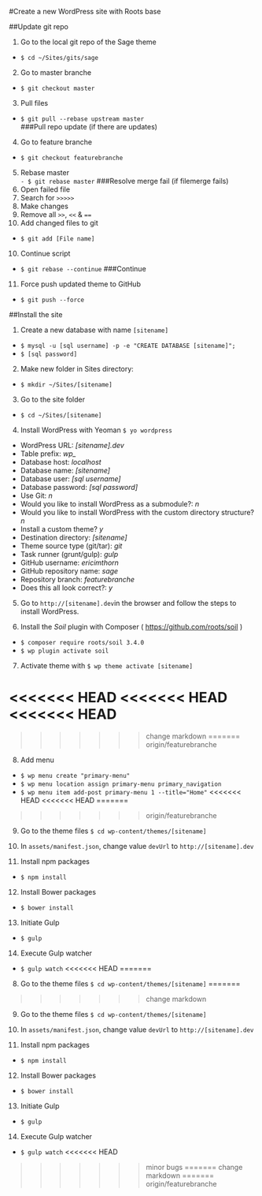 #Create a new WordPress site with Roots base

##Update git repo
1. Go to the local git repo of the Sage theme
  - `$ cd ~/Sites/gits/sage`
2. Go to master branche  
  - `$ git checkout master`
3. Pull files  
  - `$ git pull --rebase upstream master`  
###Pull repo update (if there are updates)  
4. Go to feature branche  
  - `$ git checkout featurebranche`   
5. Rebase master  
  `- $ git rebase master`
###Resolve merge fail (if filemerge fails)
6. Open failed file
7. Search for `>>>>>`
8. Make changes
9. Remove all `>>`, `<<` & `==`
10. Add changed files to git  
  - `$ git add [File name]`
10. Continue script  
  - `$ git rebase --continue`
###Continue
11. Force push updated theme to GitHub   
  - `$ git push --force`

##Install the site

1. Create a new database with name `[sitename]`
  - `$ mysql -u [sql username] -p -e "CREATE DATABASE [sitename]";`
  - `$ [sql password]`

2. Make new folder in Sites directory: 
  - `$ mkdir ~/Sites/[sitename]`

3. Go to the site folder 
  - `$ cd ~/Sites/[sitename]`

4. Install WordPress with Yeoman `$ yo wordpress`
  - WordPress URL: *[sitename].dev*
  - Table prefix: *wp_*
  - Database host: *localhost*
  - Database name: *[sitename]*
  - Database user: *[sql username]*
  - Database password: *[sql password]*
  - Use Git: *n*
  - Would you like to install WordPress as a submodule?: *n*
  - Would you like to install WordPress with the custom directory structure? *n*
  - Install a custom theme? *y*
  - Destination directory: *[sitename]*
  - Theme source type (git/tar): *git*
  - Task runner (grunt/gulp): *gulp*
  - GitHub username: *ericimthorn*
  - GitHub repository name: *sage*
  - Repository branch: *featurebranche*
  - Does this all look correct?: *y*


5. Go to `http://[sitename].dev`in the browser and follow the steps to install WordPress.

6. Install the *Soil* plugin with Composer ( <https://github.com/roots/soil> )
  - `$ composer require roots/soil 3.4.0`
  - `$ wp plugin activate soil`

7. Activate theme with `$ wp theme activate [sitename]`

<<<<<<< HEAD
<<<<<<< HEAD
<<<<<<< HEAD
=======
>>>>>>> change markdown
=======
>>>>>>> origin/featurebranche
8. Add menu  
  - `$ wp menu create "primary-menu"`  
  - `$ wp menu location assign primary-menu primary_navigation`
  - `$ wp menu item add-post primary-menu 1 --title="Home"`
<<<<<<< HEAD
<<<<<<< HEAD
=======
>>>>>>> origin/featurebranche

9. Go to the theme files `$ cd wp-content/themes/[sitename]`

10. In `assets/manifest.json`, change value `devUrl` to `http://[sitename].dev`

11. Install npm packages
  - `$ npm install`

12. Install Bower packages
  - `$ bower install`

13. Initiate Gulp
  - `$ gulp`

14. Execute Gulp watcher
  - `$ gulp watch`
<<<<<<< HEAD
=======
8. Go to the theme files `$ cd wp-content/themes/[sitename]`
=======
>>>>>>> change markdown

9. Go to the theme files `$ cd wp-content/themes/[sitename]`

10. In `assets/manifest.json`, change value `devUrl` to `http://[sitename].dev`

11. Install npm packages
  - `$ npm install`

12. Install Bower packages
  - `$ bower install`

13. Initiate Gulp
  - `$ gulp`

14. Execute Gulp watcher
  - `$ gulp watch`
<<<<<<< HEAD
<!--
## Troubleshooting
If **.htaccess** file is not created in *root* create new file  called `.htaccess` and place:
```
# BEGIN WordPress
<IfModule mod_rewrite.c>
RewriteEngine On
RewriteBase /
RewriteRule ^index\.php$ - [L]
RewriteCond %{REQUEST_FILENAME} !-f
RewriteCond %{REQUEST_FILENAME} !-d
RewriteRule . /index.php [L]
</IfModule>
# END WordPress
```
-->
>>>>>>> minor bugs
=======
>>>>>>> change markdown
=======
>>>>>>> origin/featurebranche
